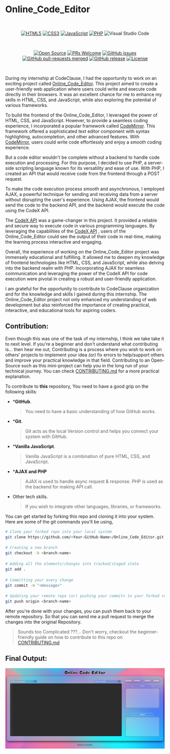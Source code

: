 # Online_Code_Editor <img src="https://github.com/iamwatchdogs/Online_Code_Editor/actions/workflows/pages/pages-build-deployment/badge.svg" alt="" align="right">

<br>
<div align="center">

[![HTML5](https://img.shields.io/badge/html5-%23E34F26.svg?style=for-the-badge&logo=html5&logoColor=white)](https://github.com/iamwatchdogs?tab=repositories&q=&type=public&language=html&sort=)
[![CSS3](https://img.shields.io/badge/css3-%231572B6.svg?style=for-the-badge&logo=css3&logoColor=white)](https://github.com/iamwatchdogs?tab=repositories&q=&type=public&language=css&sort=)
[![JavaScript](https://img.shields.io/badge/javascript-%23323330.svg?style=for-the-badge&logo=javascript&logoColor=%23F7DF1E)](https://github.com/iamwatchdogs?tab=repositories&q=&type=public&language=javascript&sort=)
[![PHP](https://img.shields.io/badge/php-%23777BB4.svg?style=for-the-badge&logo=php&logoColor=white)](https://github.com/iamwatchdogs?tab=repositories&q=&type=public&language=php&sort=)
![Visual Studio Code](https://img.shields.io/badge/Visual%20Studio%20Code-0078d7.svg?style=for-the-badge&logo=visual-studio-code&logoColor=white)


<br>

[![Open Source](https://badges.frapsoft.com/os/v1/open-source.svg?v=103)](https://github.com/iamwatchdogs?tab=repositories&q=&type=public&language=&sort=)
[![PRs Welcome](https://img.shields.io/badge/PRs-welcome-brightgreen.svg?style=flat-square)](https://github.com/iamwatchdogs/Online_Code_Editor/pulls)
[![GitHub issues](https://img.shields.io/github/issues/iamwatchdogs/Online_Code_Editor.svg)](https://github.com/iamwatchdogs/Online_Code_Editor/issues)
[![GitHub pull-requests merged](https://badgen.net/github/merged-prs/iamwatchdogs/Online_Code_Editor)](https://github.com/iamwatchdogs/Online_Code_Editor.js/pulls?q=is%3Amerged)
[![GitHub release](https://img.shields.io/github/release/iamwatchdogs/Online_Code_Editor)](https://GitHub.com/iamwatchdogs/Online_Code_Editor/releases/)
[![License](https://img.shields.io/badge/License-Apache_2.0-blue.svg)](https://opensource.org/licenses/Apache-2.0)

</div>
<br>


During my internship at CodeClause, I had the opportunity to work on an exciting project called [Online_Code_Editor](https://github.com/iamwatchdogs/Online_Code_Editor). This project aimed to create a user-friendly web application where users could write and execute code directly in their browsers. It was an excellent chance for me to enhance my skills in HTML, CSS, and JavaScript, while also exploring the potential of various frameworks.

To build the frontend of the Online_Code_Editor, I leveraged the power of HTML, CSS, and JavaScript. However, to provide a seamless coding experience, I incorporated a popular framework called [CodeMirror](https://github.com/codemirror/codemirror5 "goto codemirror5 framework"). This framework offered a sophisticated text editor component with syntax highlighting, autocompletion, and other advanced features. With [CodeMirror](https://github.com/codemirror/codemirror5 "goto codemirror5 framework"), users could write code effortlessly and enjoy a smooth coding experience.

But a code editor wouldn't be complete without a backend to handle code execution and processing. For this purpose, I decided to use PHP, a server-side scripting language known for its versatility and ease of use. With PHP, I created an API that would receive code from the frontend through a POST request.

To make the code execution process smooth and asynchronous, I employed AJAX, a powerful technique for sending and receiving data from a server without disrupting the user's experience. Using AJAX, the frontend would send the code to the backend API, and the backend would execute the code using the CodeX API.

The [CodeX API](https://github.com/Jaagrav/CodeX-API "goto CodeX-API") was a game-changer in this project. It provided a reliable and secure way to execute code in various programming languages. By leveraging the capabilities of the [CodeX API](https://github.com/Jaagrav/CodeX-API "goto CodeX-API") , users of the Online_Code_Editor could see the output of their code in real-time, making the learning process interactive and engaging.

Overall, the experience of working on the Online_Code_Editor project was immensely educational and fulfilling. It allowed me to deepen my knowledge of frontend technologies like HTML, CSS, and JavaScript, while also delving into the backend realm with PHP. Incorporating AJAX for seamless communication and leveraging the power of the CodeX API for code execution were pivotal in creating a robust and user-friendly application.

I am grateful for the opportunity to contribute to CodeClause organization and for the knowledge and skills I gained during this internship. The Online_Code_Editor project not only enhanced my understanding of web development but also reinforced the importance of creating practical, interactive, and educational tools for aspiring coders.

## Contribution:

Even though this was one of the task of my internship, I think we take take it to next level. If you're a beginner and don't understand what contributing is... then hear me out, Contributing is a process where you wish to work on others' projects to implement your idea *(or)* fix errors to help/support others and improve your practical knowledge in that field. Contributing to an Open-Source such as this mini-project can help you in the long run of your technical journey. You can check [CONTRIBUTING.md](CONTRIBUTING.md "Let's go to CONTRIBUTING.md") for a more practical explanation.

To contribute to **this** repository, You need to have a good grip on the following skills:

- ***GitHub**. 

  > You need to have a basic understanding of how GitHub works.
  
- ***Git**.

  > Git acts as the local Version control and helps you connect your system with GitHub.
  
- ***Vanilla JavaScript**.

  > Vanilla JavaScript is a combination of pure HTML, CSS, and JavaScript.

- ***AJAX and PHP**

  > AJAX is used to handle async request & response. PHP is used as the backend for making API call.
  
- Other tech skills.

  > If you wish to integrate other languages, libraries, or frameworks.

You can get started by forking this repo and cloning it into your system. Here are some of the git commands you'll be using,

```bash
# Clone your forked repo into your local system
git clone https://github.com/<Your-GitHub-Name>/Online_Code_Editor.git

# Creating a new branch
git checkout -b <branch-name>

# Adding all the elements/changes into tracked/staged state
git add .

# Committing your every change
git commit -m "<message>"

# Updating your remote repo (or) pushing your commits to your forked repo
git push origin <branch-name>
```

After you're done with your changes, you can push them back to your remote repository. So that you can send me a pull request to merge the changes into the original Repository.

> Sounds too Complicated ???... Don't worry, checkout the beginner-friendly guide on how to contribute to this repo on [CONTRIBUTING.md](CONTRIBUTING.md "Let's goto CONTRIBUTING.md")

## Final Output:

<div align="center">

![Output](src/OP.png)

</div>
